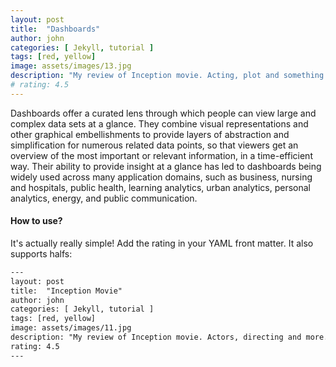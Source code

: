 ```yaml
---
layout: post
title:  "Dashboards"
author: john
categories: [ Jekyll, tutorial ]
tags: [red, yellow]
image: assets/images/13.jpg
description: "My review of Inception movie. Acting, plot and something else in this short description."
# rating: 4.5
---
```


Dashboards offer a curated lens through which people can view large and complex data sets at a glance. They combine visual representations and other graphical embellishments to provide layers of abstraction and simplification for numerous related data points, so that viewers get an overview of the most important or relevant information, in a time-efficient way. Their ability to provide insight at a glance has led to dashboards being widely used across many application domains, such as business, nursing and hospitals, public health, learning analytics, urban analytics, personal analytics, energy, and public communication.


#### How to use?

It's actually really simple! Add the rating in your YAML front matter. It also supports halfs:

```html
---
layout: post
title:  "Inception Movie"
author: john
categories: [ Jekyll, tutorial ]
tags: [red, yellow]
image: assets/images/11.jpg
description: "My review of Inception movie. Actors, directing and more."
rating: 4.5
---
```
